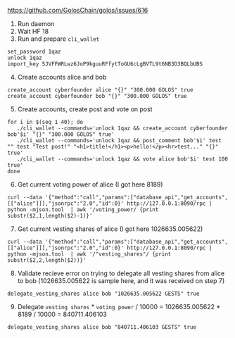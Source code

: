 https://github.com/GolosChain/golos/issues/616

1. Run daemon
2. Wait HF 18
3. Run and prepare `cli_wallet`
```
set_password 1qaz
unlock 1qaz
import_key 5JVFFWRLwz6JoP9kguuRFfytToGU6cLgBVTL9t6NB3D3BQLbUBS
```
4. Create accounts alice and bob
```
create_account cyberfounder alice "{}" "300.000 GOLOS" true
create_account cyberfounder bob "{}" "300.000 GOLOS" true
```
5. Create accounts, create post and vote on post
```
for i in $(seq 1 40); do
   ./cli_wallet --commands='unlock 1qaz && create_account cyberfounder bob'$i' "{}" "300.000 GOLOS" true'
   ./cli_wallet --commands='unlock 1qaz && post_comment bob'$i' test "" test "Test post!" "<h1>title!</h1><p>hello!</p><hr>test..." "{}" true'
   ./cli_wallet --commands='unlock 1qaz && vote alice bob'$i' test 100 true'
done
```
6. Get current voting power of alice (I got here 8189)
```
curl --data '{"method":"call","params":["database_api","get_accounts",[["alice"]]],"jsonrpc":"2.0","id":0}' http://127.0.0.1:8090/rpc | python -mjson.tool  | awk '/voting_power/ {print substr($2,1,length($2)-1)}'
```
7. Get current vesting shares of alice (I got here 1026635.005622)
```
curl --data '{"method":"call","params":["database_api","get_accounts",[["alice"]]],"jsonrpc":"2.0","id":0}' http://127.0.0.1:8090/rpc | python -mjson.tool  | awk '/"vesting_shares"/ {print substr($2,2,length($2))}'
```
8. Validate recieve error on trying to delegate all vesting shares from alice to bob (1026635.005622 is sample here, and it was received on step 7)
```
delegate_vesting_shares alice bob "1026635.005622 GESTS" true

```
9. Delegate `vesting shares` * `voting power` / 10000 = 1026635.005622 * 8189 / 10000 = 840711.406103
```
delegate_vesting_shares alice bob "840711.406103 GESTS" true
```
